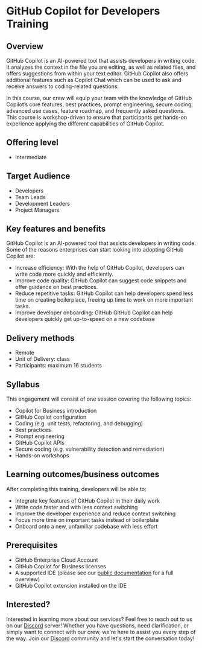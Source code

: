 # GitHub Copilot for Developers Training

## Overview

GitHub Copilot is an AI-powered tool that assists developers in writing code. It analyzes the context in the file you are editing, as well as related files, and offers suggestions from within your text editor. GitHub Copilot also offers additional features such as Copilot Chat which can be used to ask and receive answers to coding-related questions.

In this course, our crew will equip your team with the knowledge of GitHub Copilot’s core features, best practices, prompt engineering, secure coding, advanced use cases, feature roadmap, and frequently asked questions. This course is workshop-driven to ensure that participants get hands-on experience applying the different capabilities of GitHub Copilot.

## Offering level

- Intermediate

## Target Audience

- Developers
- Team Leads
- Development Leaders
- Project Managers

## Key features and benefits

GitHub Copilot is an AI-powered tool that assists developers in writing code. Some of the reasons enterprises can start looking into adopting GitHub Copilot are:

- Increase efficiency: With the help of GitHub Copilot, developers can write code more quickly and efficiently.
- Improve code quality: GitHub Copilot can suggest code snippets and offer guidance on best practices.
- Reduce repetitive tasks: GitHub Copilot can help developers spend less time on creating boilerplace, freeing up time to work on more important tasks.
- Improve developer onboarding: GitHub GitHub Copilot can help developers quickly get up-to-speed on a new codebase

## Delivery methods

- Remote
- Unit of Delivery: class
- Participants: maximum 16 students

## Syllabus

This engagement will consist of one session covering the following topics:

- Copilot for Business introduction
- GitHub Copilot configuration
- Coding (e.g. unit tests, refactoring, and debugging)
- Best practices
- Prompt engineering
- GitHub Copilot APIs
- Secure coding (e.g. vulnerability detection and remediation)
- Hands-on workshops

## Learning outcomes/business outcomes

After completing this training, developers will be able to:

- Integrate key features of GitHub Copilot in their daily work
- Write code faster and with less context switching
- Improve the developer experience and reduce context switching
- Focus more time on important tasks instead of boilerplate
- Onboard onto a new, unfamiliar codebase with less effort

## Prerequisites

- GitHub Enterprise Cloud Account
- GitHub Copilot for Business licenses
- A supported IDE (please see our [public documentation](https://docs.github.com/en/enterprise-cloud@latest/copilot/getting-started-with-github-copilot) for a full overview)
- GitHub Copilot extension installed on the IDE

## Interested?

Interested in learning more about our services? Feel free to reach out to us on our [Discord](https://discord.com/channels/1229786735161118882/1229786735161118885) server! Whether you have questions, need clarification, or simply want to connect with our crew, we're here to assist you every step of the way. Join our [Discord](https://discord.com/channels/1229786735161118882/1229786735161118885) community and let's start the conversation today!
